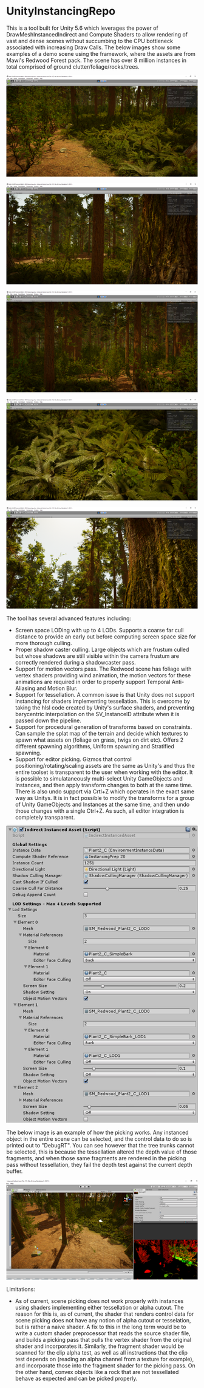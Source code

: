 # UnityInstancingRepo

This is a tool built for Unity 5.6 which leverages the power of DrawMeshInstancedIndirect and Compute Shaders to allow rendering of 
vast and dense scenes without succumbing to the CPU bottleneck associated with increasing Draw Calls. The below images show some examples of a demo scene using the framework, where the assets are from Mawi's Redwood Forest pack. The scene has over 8 million instances in total comprised of ground clutter/foliage/rocks/trees. 

![My image](Instancing4.png)

![My image](Instancing5.png)

![My image](Instancing6.png)

![My image](Instancing7.png)

![My image](Instancing8.png)

The tool has several advanced features including:
- Screen space LODing with up to 4 LODs. Supports a coarse far cull distance to provide an early out before computing screen space size for more thorough culling.
- Proper shadow caster culling. Large objects which are frustum culled but whose shadows are still visible within the camera frustum are correctly rendered during a shadowcaster pass.
- Support for motion vectors pass. The Redwood scene has foliage with vertex shaders providing wind animation, the motion vectors for these animations are required in order to properly support Temporal Anti-Aliasing and Motion Blur.
- Support for tessellation. A common issue is that Unity does not support instancing for shaders implementing tessellation. This is overcome by taking the hlsl code created by Unity's surface shaders, and preventing barycentric interpolation on the SV_InstanceID attribute when it is passed down the pipeline.
- Support for procedural generation of transforms based on constraints. Can sample the splat map of the terrain and decide which textures to spawn what assets on (foliage on grass, twigs on dirt etc). Offers 2 different spawning algorithms, Uniform spawning and Stratified spawning.
- Support for editor picking. Gizmos that control positioning/rotating/scaling assets are the same as Unity's and thus the entire toolset is transparent to the user when working with the editor. It is possible to simulataneously multi-select Unity GameObjects and Instances, and then apply transform changes to both at the same time. There is also undo support via Crtl+Z which operates in the exact same way as Unitys. It is in fact possible to modify the transforms for a group of Unity GameObjects and Instances at the same time, and then undo those changes with a single Ctrl+Z. As such, all editor integration is completely transparent. 

![Editor Interface](Instancing9.png)

The below image is an example of how the picking works. Any instanced object in the entire scene can be selected, and the control data to do so is printed out to "DebugRT". You can see however that the tree trunks cannot be selected, this is because the tessellation altered the depth value of those fragments, and when those same fragments are rendered in the picking pass without tessellation, they fail the depth test against the current depth buffer. 

![Editor Picking](Instancing3.png)

Limitations:
- As of current, scene picking does not work properly with instances using shaders implementing either tessellation or alpha cutout. The reason for this is, as of current, the shader that renders control data for scene picking does not have any notion of alpha cutout or tesselation, but is rather a naive shader. A fix to this in the long term would be to write a custom shader preprocessor that reads the source shader file, and builds a picking pass that pulls the vertex shader from the original shader and incorporates it. Similarly, the fragment shader would be scanned for the clip alpha test, as well as all instructions that the clip test depends on (reading an alpha channel from a texture for example), and incorporate those into the fragment shader for the picking pass. On the other hand, convex objects like a rock that are not tessellated behave as expected and can be picked properly. 
